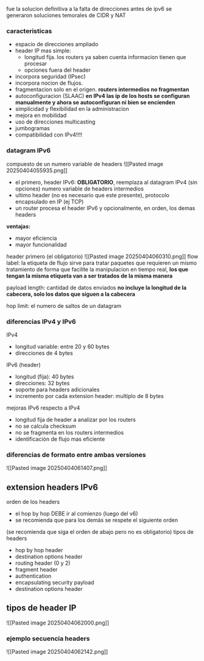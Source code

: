 fue la solucion definitiva a la falta de direcciones
antes de ipv6 se generaron soluciones temorales de CIDR y NAT

### caracteristicas
- espacio de direcciones ampliado
- header IP mas simple:
	- longitud fija. los routers ya saben cuenta informacion tienen que procesar
	- opciones fuera del header
- incorpora seguridad (IPsec)
- incorpora nocion de flujos. 
- fragmentacion solo en el origen. **routers intermedios no fragmentan**
- autoconfiguracion (SLAAC) **en IPv4 las ip de los hosts se configuran manualmente y ahora se autoconfiguran ni bien se encienden**
- simplicidad y flexibilidad en la administracion
- mejora en mobilidad
- uso de direcciones multicasting
- jumbogramas
- compatibilidad con IPv4!!!!

### datagram IPv6
compuesto de un numero variable de headers
![[Pasted image 20250404055935.png]]
- el primero, header IPv6: **OBLIGATORIO**, reemplaza al datagram IPv4 (sin opciones) numero variable de headers intermedios
- ultimo header (no es necesario que este presente), protocolo encapsulado en IP (ej TCP)
- un router procesa el header IPv6 y opcionalmente, en orden, los demas headers

**ventajas:**
- mayor eficiencia
- mayor funcionalidad

header primero (el obligatorio)
![[Pasted image 20250404060310.png]]
flow label: la etiqueta de flujo sirve para tratar paquetes que requieren un mismo tratamiento de forma que facilite la manipulacion en tiempo real, **los que tengan la misma etiqueta van a ser tratados de la misma manera**

payload length: cantidad de datos enviados **no incluye la longitud de la cabecera, solo los datos que siguen a la cabecera**

hop limit: el numero de saltos de un datagram


### diferencias IPv4 y IPv6
IPv4
- longitud variable: entre 20 y 60 bytes
- direcciones de 4 bytes

IPv6 (header)
- longitud (fija): 40 bytes
- direcciones: 32 bytes
- soporte para headers adicionales
- incremento por cada extension header: multiplo de 8 bytes

mejoras IPv6 respecto a IPv4
- longitud fija de header a analizar por los routers
- no se calcula checksum
- no se fragmenta en los routers intermedios
- identificación de flujo mas eficiente

### diferencias de formato entre ambas versiones
![[Pasted image 20250404061407.png]]


## extension headers IPv6
orden de los headers
- el hop by hop DEBE ir al comienzo (luego del v6)
- se recomienda que para los demás se respete el siguiente orden

(se recomienda que siga el orden de abajo pero no es obligatorio)
tipos de headers
- hop by hop header
- destination options header
- routing header (0 y 2)
- fragment header
- authentication
- encapsulating security payload
- destination options header

## tipos de header IP
![[Pasted image 20250404062000.png]]

### ejemplo secuencia headers
![[Pasted image 20250404062142.png]]


